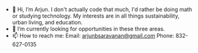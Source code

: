 - 👋 Hi, I’m Arjun. I don't actually code that much, I'd rather be doing math or studying technology. My interests are in all things sustainability, urban living, and education.
- 🌱 I’m currently looking for opportunities in these three areas.
- 📫 How to reach me:
  Email: arjunbsaravanan@gmail.com
  Phone: 832-627-0135
